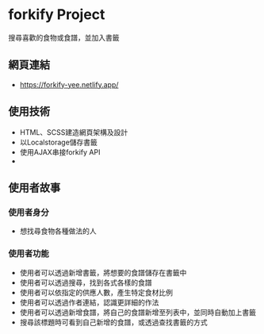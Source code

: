 # forkify Project

搜尋喜歡的食物或食譜，並加入書籤

## 網頁連結

- https://forkify-yee.netlify.app/

## 使用技術

- HTML、SCSS建造網頁架構及設計
- 以Localstorage儲存書籤
- 使用AJAX串接forkify API
- 

## 使用者故事

### 使用者身分
- 想找尋食物各種做法的人

### 使用者功能
- 使用者可以透過新增書籤，將想要的食譜儲存在書籤中
- 使用者可以透過搜尋，找到各式各樣的食譜
- 使用者可以依指定的供應人數，產生特定食材比例
- 使用者可以透過作者連結，認識更詳細的作法
- 使用者可以透過新增食譜，將自己的食譜新增至列表中，並同時自動加上書籤
- 搜尋該標題時可看到自己新增的食譜，或透過查找書籤的方式


